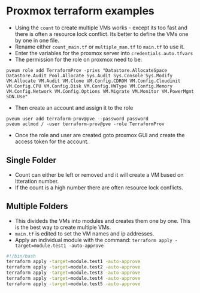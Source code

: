 # Proxmox terraform examples

- Using the `count` to create multiple VMs works - except its too fast and there is often a resource lock conflict.  Its better to define the VMs one by one in  one file.
- Rename either `count_main.tf` or `multiple_man.tf` to `main.tf` to use it.
- Enter the variables for the proxmox server into `credentials.auto.tfvars`
- The permission for the role on proxmox need to be:

```shell
pveum role add TerraformProv -privs "Datastore.AllocateSpace Datastore.Audit Pool.Allocate Sys.Audit Sys.Console Sys.Modify VM.Allocate VM.Audit VM.Clone VM.Config.CDROM VM.Config.Cloudinit VM.Config.CPU VM.Config.Disk VM.Config.HWType VM.Config.Memory VM.Config.Network VM.Config.Options VM.Migrate VM.Monitor VM.PowerMgmt SDN.Use"
```

- Then create an account and assign it to the role

```shell
pveum user add terraform-prov@pve --password password
pveum aclmod / -user terraform-prov@pve -role TerraformProv
```

- Once the role and user are created goto proxmox GUI and create the access token for the account.

## Single Folder
- Count can either be left or removed and it will create a VM based on itteration number.
- If the count is a high number there are often resource lock conflicts.

## Multiple Folders
- This divideds the VMs into modules and creates them one by one.  This is the best way to create multiple VMs.
- `main.tf` is edited to set the VM names and ip addresses.
- Apply an individual module with the command: `terraform apply -target=module.test1 -auto-approve`

```bash
#!/bin/bash
terraform apply -target=module.test1 -auto-approve
terraform apply -target=module.test2 -auto-approve
terraform apply -target=module.test3 -auto-approve
terraform apply -target=module.test4 -auto-approve
terraform apply -target=module.test5 -auto-approve
```
